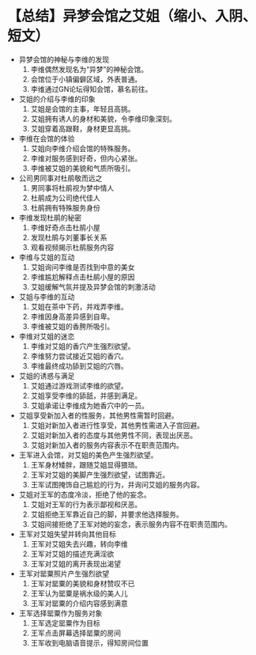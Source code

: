 # 【总结】异梦会馆之艾姐（缩小、入阴、短文）

-   异梦会馆的神秘与李维的发现
    1.  李维偶然发现名为“异梦”的神秘会馆。
    2.  会馆位于小镇偏僻区域，外表普通。
    3.  李维通过GN论坛得知会馆，慕名前往。
-   艾姐的介绍与李维的印象
    1.  艾姐是会馆的主事，年轻且高挑。
    2.  艾姐拥有诱人的身材和美貌，令李维印象深刻。
    3.  艾姐穿着高跟鞋，身材更显高挑。
-   李维在会馆的体验
    1.  艾姐向李维介绍会馆的特殊服务。
    2.  李维对服务感到好奇，但内心紧张。
    3.  李维被艾姐的美貌和气质所吸引。
-   公司男同事对杜鹃敬而远之
    1.  男同事将杜鹃视为梦中情人
    2.  杜鹃成为公司绝代佳人
    3.  杜鹃拥有特殊服务身份
-   李维发现杜鹃的秘密
    1.  李维好奇点击杜鹃小屋
    2.  发现杜鹃与刘董事长关系
    3.  观看视频揭示杜鹃服务内容
-   李维与艾姐的互动
    1.  艾姐询问李维是否找到中意的美女
    2.  李维尴尬解释点击杜鹃小屋的原因
    3.  艾姐缓解气氛并提及异梦会馆的刺激活动
-   艾姐与李维的互动
    1.  艾姐在茶中下药，并戏弄李维。
    2.  李维因身高差异感到自卑。
    3.  李维被艾姐的香胯所吸引。
-   李维对艾姐的迷恋
    1.  李维对艾姐的香穴产生强烈欲望。
    2.  李维努力尝试接近艾姐的香穴。
    3.  李维最终成功舔到艾姐的穴唇。
-   艾姐的诱惑与满足
    1.  艾姐通过游戏测试李维的欲望。
    2.  艾姐享受李维的舔舐，并感到满足。
    3.  艾姐承诺让李维成为她香穴中的一员。
-   艾姐享受新加入者的性服务，其他男性需暂时回避。
    1.  艾姐对新加入者进行性享受，其他男性需进入子宫回避。
    2.  艾姐对新加入者的态度与其他男性不同，表现出厌恶。
    3.  艾姐对新加入者的服务内容表示不在职责范围内。
-   王军进入会馆，对艾姐的美色产生强烈欲望。
    1.  王军身材矮胖，跟随艾姐显得猥琐。
    2.  王军对艾姐的美脚产生强烈欲望，试图靠近。
    3.  王军试图掩饰自己尴尬的行为，并询问艾姐的服务内容。
-   艾姐对王军的态度冷淡，拒绝了他的妄念。
    1.  艾姐对王军的行为表示鄙视和厌恶。
    2.  艾姐拒绝王军靠近自己的脚，并要求他选择服务。
    3.  艾姐间接拒绝了王军对她的妄念，表示服务内容不在职责范围内。
-   王军对艾姐失望并转向其他目标
    1.  王军对艾姐失去兴趣，转向李维
    2.  王军对艾姐的描述充满淫欲
    3.  王军对艾姐的离开表现出渴望
-   王军对罂粟照片产生强烈欲望
    1.  王军对罂粟的美貌和身材赞叹不已
    2.  王军认为罂粟是祸水级的美人儿
    3.  王军对罂粟的介绍内容感到满意
-   王军选择罂粟作为服务对象
    1.  王军选定罂粟作为目标
    2.  王军点击屏幕选择罂粟的房间
    3.  王军收到电脑语音提示，得知房间位置